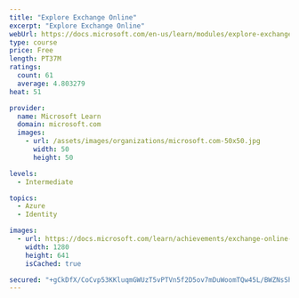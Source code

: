 ```yaml
---
title: "Explore Exchange Online"
excerpt: "Explore Exchange Online"
webUrl: https://docs.microsoft.com/en-us/learn/modules/explore-exchange-online/
type: course
price: Free
length: PT37M
ratings:
  count: 61
  average: 4.803279
heat: 51

provider:
  name: Microsoft Learn
  domain: microsoft.com
  images:
    - url: /assets/images/organizations/microsoft.com-50x50.jpg
      width: 50
      height: 50

levels:
  - Intermediate

topics:
  - Azure
  - Identity

images:
  - url: https://docs.microsoft.com/learn/achievements/exchange-online-explore-social.png
    width: 1280
    height: 641
    isCached: true

secured: "+gCkDfX/CoCvp53KKluqmGWUzT5vPTVn5f2D5ov7mDuWoomTQw45L/BWZNsShPynSnEifA3DY6qrcLwAyw9Tkf1WuBu/tibTWdDXnTITnjktIzmAsz9EO3OkIf7dKRpUmZy6A3bPNyL6W8Ayn36BNocir5PQUbHlaLA5qVP3Z6tkBf1YPeJCgKXQS/xmqYjO/rZelhR5AUW8AFnZ+uNC0sRGZNWFA55Z12rfaLWQkL+VEQ0OA1TN7YL8CUsbcSM4JlTnqX/EslWpPEwHeI0+EyFV/7BaT/2if5PTEl3Caewvv3fOG4MkOhdZufvMUQiuc3srcrrTeuVcHW1l/jXOF1DvAb38k5bwl7sT4oukbFB0GRI2/nJZJy7UiK+RDTo9jXmDaTIkvPQ1/uARkc95rDMlnRFA2e/5tW7KTuj8gr4=;NIGlK2bW4iXTMsFVNwVMoQ=="
---
```


